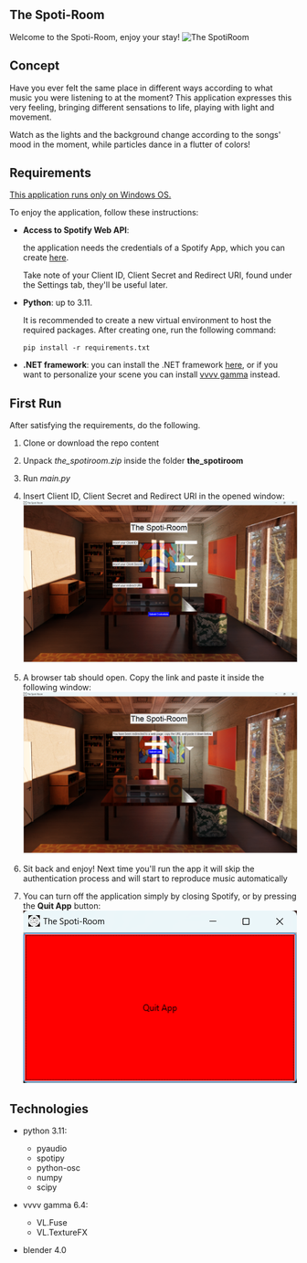 ## The Spoti-Room
Welcome to the Spoti-Room, enjoy your stay!
![The SpotiRoom](/img/rendering_finale.png)

## Concept
Have you ever felt the same place in different ways according to what music you were listening to at the moment?
This application expresses this very feeling, bringing different sensations to life, playing with light and movement.

Watch as the lights and the background change according to the songs' mood in the moment, while particles dance in a flutter of colors!

## Requirements
<u>This application runs only on Windows OS.</u>  

To enjoy the application, follow these instructions: 
- **Access to Spotify Web API**:

    the application needs the credentials of a Spotify App, which you can create [here](https://developer.spotify.com/).

    Take note of your Client ID, Client Secret and Redirect URI, found under the Settings tab, they'll be useful later.

- **Python**: up to 3.11.
    
    It is recommended to create a new virtual environment to host the required packages. After creating one, run the following command:

    ```
    pip install -r requirements.txt
    ```
- **.NET framework**:
    you can install the .NET framework [here](https://dotnet.microsoft.com), or if you want to personalize your scene you can install [vvvv gamma](https://visualprogramming.net/) instead.

## First Run

After satisfying the requirements, do the following.

1. Clone or download the repo content

2. Unpack _the_spotiroom.zip_ inside the folder __the_spotiroom__

3. Run _main.py_

4. Insert Client ID, Client Secret and Redirect URI in the opened window:
![Credentials](/img/credentials.png)

5. A browser tab should open. Copy the link and paste it inside the following window:
![Link](/img/link.png)

6. Sit back and enjoy! Next time you'll run the app it will skip the authentication process and will start to reproduce music automatically

7. You can turn off the application simply by closing Spotify, or by pressing the __Quit App__ button:
![Quit](/img/quit.png)

## Technologies

+ python 3.11:
    - pyaudio
    - spotipy
    - python-osc
    - numpy
    - scipy
+ vvvv gamma 6.4:
    - VL.Fuse
    - VL.TextureFX

+ blender 4.0
